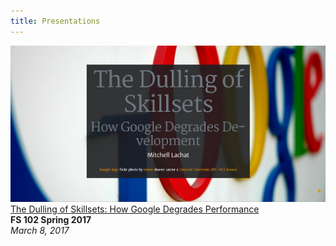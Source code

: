 ```yaml
---
title: Presentations
---
```

<a href="https://rawgit.com/Mitchello457/fs102Spring2017-presentation2-Mitchello457/master/The_Dulling_of_Skillsets.html#/"><img src="/img/DullingOfSkillsetsPic.png" alt=""></a>
[The Dulling of Skillsets: How Google Degrades Performance](https://rawgit.com/Mitchello457/fs102Spring2017-presentation2-Mitchello457/master/The_Dulling_of_Skillsets.html#/)          
**FS 102 Spring 2017**        
*March 8, 2017*
